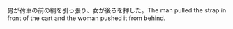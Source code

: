 <tr><td>男が荷車の前の綱を引っ張り、女が後ろを押した。<td><tr><tr><td>The man pulled the strap in front of the cart and the woman pushed it from behind.<td><tr></table>

